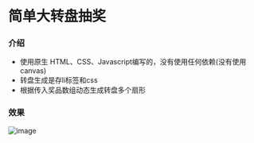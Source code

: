 # 简单大转盘抽奖

### 介绍
- 使用原生 HTML、CSS、Javascript编写的，没有使用任何依赖(没有使用canvas)
- 转盘生成是存li标签和css
- 根据传入奖品数组动态生成转盘多个扇形

### 效果
![image](screenshot.gif)